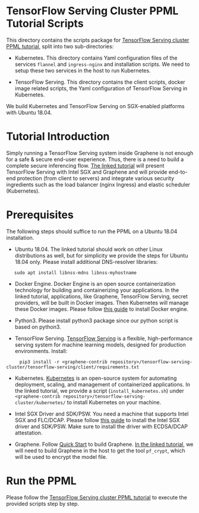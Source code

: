 # TensorFlow Serving Cluster PPML Tutorial Scripts

This directory contains the scripts package for [TensorFlow Serving cluster PPML tutorial](https://graphene.readthedocs.io/en/latest/tutorials/tensorflow-serving-cluster/index.html), split into two sub-directories:
- Kubernetes. This directory contains Yaml configuration files of the services
  `flannel` and `ingress-nginx` and installation scripts. We need to setup these
  two services in the host to run Kubernetes.

- TensorFlow Serving. This directory contains the client scripts, docker image
  related scripts, the Yaml configuration of TensorFlow Serving in Kubernetes.

We build Kubernetes and TensorFlow Serving on SGX-enabled platforms with Ubuntu
18.04.

# Tutorial Introduction

Simply running a TensorFlow Serving system inside Graphene is not enough for a
safe & secure end-user experience. Thus, there is a need to build a complete
secure inferencing flow. [The linked tutorial](https://graphene.readthedocs.io/en/latest/tutorials/tensorflow-serving-cluster/index.html)
will present TensorFlow Serving with Intel SGX and Graphene and will provide
end-to-end protection (from client to servers) and integrate various security
ingredients such as the load balancer (nginx Ingress) and elastic scheduler
(Kubernetes).

# Prerequisites

The following steps should suffice to run the PPML on a Ubuntu 18.04 installation.

- Ubuntu 18.04. The linked tutorial should work on other Linux distributions as
  well, but for simplicity we provide the steps for Ubuntu 18.04 only.
  Please install additional DNS-resolver libraries:
```
   sudo apt install libnss-mdns libnss-myhostname
```

- Docker Engine. Docker Engine is an open source containerization technology for
  building and containerizing your applications. In the linked tutorial, applications,
  like Graphene, TensorFlow Serving, secret providers, will be built in Docker
  images. Then Kubernetes will manage these Docker images.
  Please follow [this guide](https://docs.docker.com/engine/install/ubuntu/#install-using-the-convenience-script)
  to install Docker engine.

- Python3. Please install python3 package since our python script is based on
  python3.

- TensorFlow Serving. [TensorFlow Serving](https://www.TensorFlow.org/tfx/guide/serving)
  is a flexible, high-performance serving system for machine learning models,
  designed for production environments. Install:
```
     pip3 install -r <graphene-contrib repository>/tensorflow-serving-cluster/tensorflow-serving/client/requirements.txt
```
- Kubernetes. [Kubernetes](https://kubernetes.io/docs/concepts/overview/what-is-kubernetes/)
  is an open-source system for automating deployment,
  scaling, and management of containerized applications. In the linked tutorial,
  we provide a script (`install_kubernetes.sh`) under `<graphene-contrib repository>/tensorflow-serving-cluster/kubernetes/` to install Kubernetes on your machine.

- Intel SGX Driver and SDK/PSW. You need a machine that supports Intel SGX and
  FLC/DCAP. Please follow [this guide](https://download.01.org/intel-sgx/latest/linux-latest/docs/Intel_SGX_Installation_Guide_Linux_2.10_Open_Source.pdf)
  to install the Intel SGX driver and SDK/PSW. Make sure to install the driver with ECDSA/DCAP attestation.

- Graphene. Follow [Quick Start](https://graphene.readthedocs.io/en/latest/quickstart.html)
  to build Graphene. [In the linked tutorial](https://graphene.readthedocs.io/en/latest/tutorials/tensorflow-serving-cluster/index.html),
  we will need to build Graphene in the host to get the tool `pf_crypt`, which
  will be used to encrypt the model file.

# Run the PPML

Please follow the [TensorFlow Serving cluster PPML tutorial](https://graphene.readthedocs.io/en/latest/tutorials/tensorflow-serving-cluster/index.html)
to execute the provided scripts step by step.

